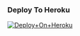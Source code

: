 


### Deploy To Heroku 
[![Deploy+On+Heroku](https://www.herokucdn.com/deploy/button.svg)](https://heroku.com/deploy?template=https://github.com/Official-afk-xD/x)
